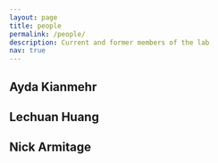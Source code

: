 ```yaml
---
layout: page
title: people
permalink: /people/
description: Current and former members of the lab
nav: true
---
```


## Ayda Kianmehr

## Lechuan Huang

## Nick Armitage
